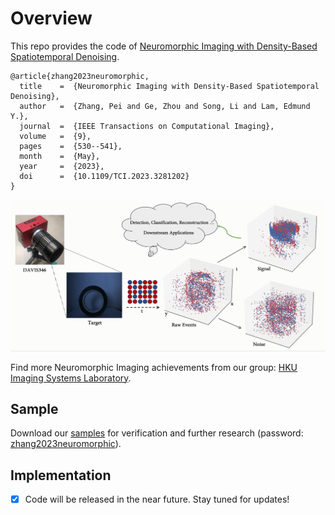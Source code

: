 # Overview
This repo provides the code of [Neuromorphic Imaging with Density-Based Spatiotemporal Denoising](https://doi.org/10.1109/TCI.2023.3281202).
```
@article{zhang2023neuromorphic,
  title    =  {Neuromorphic Imaging with Density-Based Spatiotemporal Denoising},
  author   =  {Zhang, Pei and Ge, Zhou and Song, Li and Lam, Edmund Y.},
  journal  =  {IEEE Transactions on Computational Imaging},
  volume   =  {9},
  pages    =  {530--541},
  month    =  {May},
  year     =  {2023},
  doi      =  {10.1109/TCI.2023.3281202}
}
```
![Demo](./imgs/demo.gif)

Find more Neuromorphic Imaging achievements from our group: [HKU Imaging Systems Laboratory](https://www.eee.hku.hk/~elam/research/pub-uf.html).
## Sample
Download our [samples](https://connecthkuhk-my.sharepoint.com/:u:/g/personal/u3008016_connect_hku_hk/EU1CVbq4zE5Jozh1YR7ZHNUBQIVZ9yjG9xZNfmRSyCvuxA) for verification and further research (password: <ins>zhang2023neuromorphic</ins>).

## Implementation
- [x] Code will be released in the near future. Stay tuned for updates!
